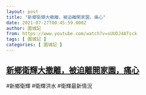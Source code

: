 ```yaml
---
layout: post
title: "新鄉衛輝大撤離，被迫離開家園，痛心"
date: 2021-07-27T00:45:59.000Z
author: 圍城記
from: https://www.youtube.com/watch?v=sUUDJ4ATsck
tags: [ 圍城記 ]
categories: [ 圍城記 ]
---
```

<!--1627346759000-->
[新鄉衛輝大撤離，被迫離開家園，痛心](https://www.youtube.com/watch?v=sUUDJ4ATsck)
------

<div>
#新鄉衛輝 #衛輝洪水 #衛輝最新情況
</div>
